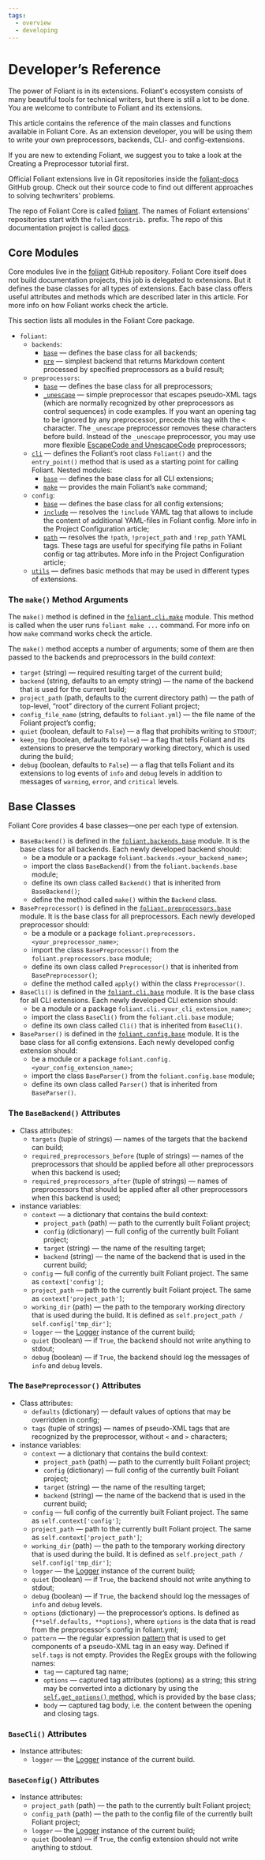 ```yaml
---
tags:
  - overview
  - developing
---
```


# Developer’s Reference

The power of Foliant is in its extensions. Foliant's ecosystem consists of many beautiful tools for technical writers, but there is still a lot to be done. You are welcome to contribute to Foliant and its extensions.

This article contains the reference of the main classes and functions available in Foliant Core. As an extension developer, you will be using them to write your own preprocessors, backends, CLI- and config-extensions.

If you are new to extending Foliant, we suggest you to take a look at the <link src="tutorials/preprocessor/intro.md">Creating a Preprocessor</link> tutorial first.

Official Foliant extensions live in Git repositories inside the [foliant-docs](https://github.com/foliant-docs/) GitHub group. Check out their source code to find out different approaches to solving techwriters' problems.

The repo of Foliant Core is called [foliant](https://github.com/foliant-docs/foliant/). The names of Foliant extensions' repositories start with the `foliantcontrib.` prefix. The repo of this documentation project is called [docs](https://github.com/foliant-docs/docs/).

## Core Modules

Core modules live in the [foliant](https://github.com/foliant-docs/foliant) GitHub repository. Foliant Core itself does not build documentation projects, this job is delegated to extensions. But it defines the base classes for all types of extensions. Each base class offers useful attributes and methods which are described later in this article. For more info on how Foliant works check the <link src="architecture.md"></link> article.

This section lists all modules in the Foliant Core package.

* `foliant`:
    * `backends`:
        * [`base`](https://github.com/foliant-docs/foliant/blob/develop/foliant/backends/base.py) — defines the base class for all backends;
        * [`pre`](https://github.com/foliant-docs/foliant/blob/develop/foliant/backends/pre.py) — simplest backend that returns Markdown content processed by specified preprocessors as a build result;
    * `preprocessors`:
        * [`base`](https://github.com/foliant-docs/foliant/blob/develop/foliant/preprocessors/base.py) — defines the base class for all preprocessors;
        * [`_unescape`](https://github.com/foliant-docs/foliant/blob/develop/foliant/preprocessors/_unescape.py) — simple preprocessor that escapes pseudo-XML tags (which are normally recognized by other preprocessors as control sequences) in code examples. If you want an opening tag to be ignored by any preprocessor, precede this tag with the `<` character. The `_unescape` preprocessor removes these characters before build. Instead of the `_unescape` preprocessor, you may use more flexible [EscapeCode and UnescapeCode](https://foliant-docs.github.io/docs/preprocessors/escapecode/) preprocessors;
    * [`cli`](https://github.com/foliant-docs/foliant/blob/develop/foliant/cli/__init__.py) — defines the Foliant’s root class `Foliant()` and the `entry_point()` method that is used as a starting point for calling Foliant. Nested modules:
        * [`base`](https://github.com/foliant-docs/foliant/blob/develop/foliant/cli/base.py) — defines the base class for all CLI extensions;
        * [`make`](https://github.com/foliant-docs/foliant/blob/develop/foliant/cli/make.py) — provides the main Foliant’s `make` command;
    * `config`:
        * [`base`](https://github.com/foliant-docs/foliant/blob/develop/foliant/config/base.py) — defines the base class for all config extensions;
        * [`include`](https://github.com/foliant-docs/foliant/blob/develop/foliant/config/include.py) — resolves the `!include` YAML tag that allows to include the content of additional YAML-files in Foliant config. More info in the <link src="config.md" title="'!include'">Project Configuration</link> article;
        * [`path`](https://github.com/foliant-docs/foliant/blob/develop/foliant/config/path.py) — resolves the `!path`, `!project_path` and `!rep_path` YAML tags. These tags are useful for specifying file paths in Foliant config or tag attributes. More info in the <link src="config.md" title="'!path, !project_path, !rel_path'">Project Configuration</link> article;
    * [`utils`](https://github.com/foliant-docs/foliant/blob/develop/foliant/utils.py) — defines basic methods that may be used in different types of extensions.

### The `make()` Method Arguments

The `make()` method is defined in the [`foliant.cli.make`](https://github.com/foliant-docs/foliant/blob/develop/foliant/cli/make.py) module. This method is called when the user runs `foliant make ...` command. For more info on how `make` command works check the <link src="architecture.md" title="Project Build Process"></link> article.

The `make()` method accepts a number of arguments; some of them are then passed to the backends and preprocessors in the build *context*:

* `target` (string) — required resulting target of the current build;
* `backend` (string, defaults to an empty string) — the name of the backend that is used for the current build;
* `project_path` (path, defaults to the current directory path) — the path of top-level, “root” directory of the current Foliant project;
* `config_file_name` (string, defaults to `foliant.yml`) — the file name of the Foliant project’s config;
* `quiet` (boolean, default to `False`) — a flag that prohibits writing to `STDOUT`;
* `keep_tmp` (boolean, defaults to `False`) — a flag that tells Foliant and its extensions to preserve the temporary working directory, which is used during the build;
* `debug` (boolean, defaults to `False`) — a flag that tells Foliant and its extensions to log events of `info` and `debug` levels in addition to messages of `warning`, `error`, and `critical` levels.

## Base Classes

Foliant Core provides 4 base classes—one per each type of extension.

* `BaseBackend()` is defined in the [`foliant.backends.base`](https://github.com/foliant-docs/foliant/blob/develop/foliant/backends/base.py) module. It is the base class for all backends. Each newly developed backend should:
    * be a module or a package `foliant.backends.<your_backend_name>`;
    * import the class `BaseBackend()` from the `foliant.backends.base` module;
    * define its own class called `Backend()` that is inherited from `BaseBackend()`;
    * define the method called `make()` within the `Backend` class.
* `BasePreprocessor()` is defined in the [`foliant.preprocessors.base`](https://github.com/foliant-docs/foliant/blob/develop/foliant/preprocessors/base.py) module. It is the base class for all preprocessors. Each newly developed preprocessor should:
    * be a module or a package `foliant.preprocessors.<your_preprocessor_name>`;
    * import the class `BasePreprocessor()` from the `foliant.preprocessors.base` module;
    * define its own class called `Preprocessor()` that is inherited from `BasePreprocessor()`;
    * define the method called `apply()` within the class `Preprocessor()`.
* `BaseCli()` is defined in the [`foliant.cli.base`](https://github.com/foliant-docs/foliant/blob/develop/foliant/cli/base.py) module. It is the base class for all CLI extensions. Each newly developed CLI extension should:
    * be a module or a package `foliant.cli.<your_cli_extension_name>`;
    * import the class `BaseCli()` from the `foliant.cli.base` module;
    * define its own class called `Cli()` that is inherited from `BaseCli()`.
* `BaseParser()` is defined in the [`foliant.config.base`](https://github.com/foliant-docs/foliant/blob/develop/foliant/config/base.py) module. It is the base class for all config extensions. Each newly developed config extension should:
    * be a module or a package `foliant.config.<your_config_extension_name>`;
    * import the class `BaseParser()` from the `foliant.config.base` module;
    * define its own class called `Parser()` that is inherited from `BaseParser()`.

### The `BaseBackend()` Attributes

* Class attributes:
    * `targets` (tuple of strings) — names of the targets that the backend can build;
    * `required_preprocessors_before` (tuple of strings) — names of the preprocessors that should be applied before all other preprocessors when this backend is used;
    * `required_preprocessors_after` (tuple of strings) — names of preprocessors that should be applied after all other preprocessors when this backend is used;
* instance variables:
    * `context` — a dictionary that contains the build context:
        * `project_path` (path) — path to the currently built Foliant project;
        * `config` (dictionary) — full config of the currently built Foliant project;
        * `target` (string) — the name of the resulting target;
        * `backend` (string) — the name of the backend that is used in the current build;
    * `config` — full config of the currently built Foliant project. The same as `context['config']`;
    * `project_path` — path to the currently built Foliant project. The same as `context['project_path']`;
    * `working_dir` (path) — the path to the temporary working directory that is used during the build. It is defined as `self.project_path / self.config['tmp_dir']`;
    * `logger` — the [Logger](https://docs.python.org/3/library/logging.html#logging.Logger) instance of the current build;
    * `quiet` (boolean) — if `True`, the backend should not write anything to stdout;
    * `debug` (boolean) — if `True`, the backend should log the messages of `info` and `debug` levels.

### The `BasePreprocessor()` Attributes

* Class attributes:
    * `defaults` (dictionary) — default values of options that may be overridden in config;
    * `tags` (tuple of strings) — names of pseudo-XML tags that are recognized by the preprocessor, without `<` and `>` characters;
* instance variables:
    * `context` — a dictionary that contains the build context:
        * `project_path` (path) — path to the currently built Foliant project;
        * `config` (dictionary) — full config of the currently built Foliant project;
        * `target` (string) — the name of the resulting target;
        * `backend` (string) — the name of the backend that is used in the current build;
    * `config` — full config of the currently built Foliant project. The same as `self.context['config']`;
    * `project_path` — path to the currently built Foliant project. The same as `self.context['project_path']`;
    * `working_dir` (path) — the path to the temporary working directory that is used during the build. It is defined as `self.project_path / self.config['tmp_dir']`;
    * `logger` — the [Logger](https://docs.python.org/3/library/logging.html#logging.Logger) instance of the current build;
    * `quiet` (boolean) — if `True`, the backend should not write anything to stdout;
    * `debug` (boolean) — if `True`, the backend should log the messages of `info` and `debug` levels.
    * `options` (dictionary) — the preprocessor’s options. Is defined as `{**self.defaults, **options}`, where `options` is the data that is read from the preprocessor's config in foliant.yml;
    * `pattern` — the regular expression [pattern](https://github.com/foliant-docs/foliant/blob/develop/foliant/preprocessors/base.py#L53) that is used to get components of a pseudo-XML tag in an easy way. Defined if `self.tags` is not empty. Provides the RegEx groups with the following names:
        * `tag` — captured tag name;
        * `options` — captured tag attributes (options) as a string; this string may be converted into a dictionary by using the [`self.get_options()` method](https://github.com/foliant-docs/foliant/blob/develop/foliant/preprocessors/base.py#L17), which is provided by the base class;
        * `body` — captured tag body, i.e. the content between the opening and closing tags.

### `BaseCli()` Attributes

* Instance attributes:
    * `logger` — the [Logger](https://docs.python.org/3/library/logging.html#logging.Logger) instance of the current build.

### `BaseConfig()` Attributes

* Instance attributes:
    * `project_path` (path) — the path to the currently built Foliant project;
    * `config_path` (path) — the path to the config file of the currently built Foliant project;
    * `logger` — the [Logger](https://docs.python.org/3/library/logging.html#logging.Logger) instance of the current build;
    * `quiet` (boolean) — if `True`, the config extension should not write anything to stdout.
